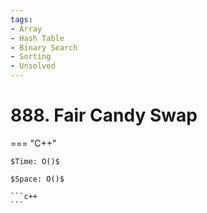 ```yaml
---
tags:
- Array
- Hash Table
- Binary Search
- Sorting
- Unsolved
---
```



# 888. Fair Candy Swap

=== "C++"

    $Time: O()$

    $Space: O()$

    ```c++
    ```